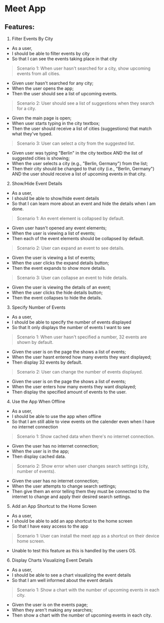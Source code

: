 # Meet App

## Features:

1. Filter Events By City

- As a user,
- I should be able to filter events by city
- So that I can see the events taking place in that city

> Scenario 1: When user hasn't searched for a city, show upcoming events from all cities.

- Given user hasn't searched for any city;
- When the user opens the app;
- Then the user should see a list of upcoming events.

> Scenario 2: User should see a list of suggestions when they search for a city.

- Given the main page is open;
- When user starts typing in the city textbox;
- Then the user should receive a list of cities (suggestions) that match what they've typed.

> Scenario 3: User can select a city from the suggested list.

- Given user was typing "Berlin" in the city textbox AND the list of suggested cities is showing;
- When the user selects a city (e.g., "Berlin, Germany") from the list;
- Then their city should be changed to that city (i.e., "Berlin, Germany") AND the user should receive a list of upcoming events in that city.

2. Show/Hide Event Details

- As a user,
- I should be able to show/hide event details
- So that I can learn more about an event and hide the details when I am done.

> Scenario 1: An event element is collapsed by default.

- Given user hasn't opened any event elements;
- When the user is viewing a list of events;
- Then each of the event elements should be collapsed by default.

> Scenario 2: User can expand an event to see details.

- Given the user is viewing a list of events;
- When the user clicks the expand details button;
- Then the event expands to show more details.

> Scenario 3: User can collapse an event to hide details.

- Given the user is viewing the details of an event;
- When the user clicks the hide details button;
- Then the event collapses to hide the details.

3. Specify Number of Events

- As a user,
- I should be able to specify the number of events displayed
- So that It only displays the number of events I want to see

> Scenario 1: When user hasn't specified a number, 32 events are shown by default.

- Given the user is on the page the shows a list of events;
- When the user hasnt entered how many events they want displayed;
- Then display 32 events by default.

> Scenario 2: User can change the number of events displayed.

- Given the user is on the page the shows a list of events;
- When the user enters how many events they want displayed;
- Then display the specified amount of events to the user.

4. Use the App When Offline

- As a user,
- I should be able to use the app when offline
- So that I am still able to view events on the calender even when I have no internet connection

> Scenario 1: Show cached data when there's no internet connection.

- Given the user has no internet connection;
- When the user is in the app;
- Then display cached data.

> Scenario 2: Show error when user changes search settings (city, number of events).

- Given the user has no internet connection;
- When the user attempts to change search settings;
- Then give them an error telling them they must be connected to the internet to change and apply their desired search settings.

5. Add an App Shortcut to the Home Screen

- As a user,
- I should be able to add an app shortcut to the home screen
- So that I have easy access to the app

> Scenario 1: User can install the meet app as a shortcut on their device home screen.

- Unable to test this feature as this is handled by the users OS.

6. Display Charts Visualizing Event Details

- As a user,
- I should be able to see a chart visualizing the event details
- So that I am well informed about the event details

> Scenario 1: Show a chart with the number of upcoming events in each city.

- Given the user is on the events page;
- When they aren't making any searches;
- Then show a chart with the number of upcoming events in each city.
